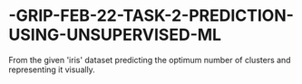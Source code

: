 # -GRIP-FEB-22-TASK-2-PREDICTION-USING-UNSUPERVISED-ML
 From the given 'iris' dataset predicting the optimum number of clusters and representing it visually.
